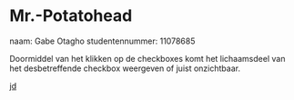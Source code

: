 # Mr.-Potatohead
naam: Gabe Otagho
studentennummer: 11078685

Doormiddel van het klikken op de checkboxes komt het lichaamsdeel van het desbetreffende checkbox weergeven of juist onzichtbaar.

[jd](https://github.com/otak007/Mr.-Potatohead/blob/master/app/Screenshot_20190222-102741.png)
[](https://github.com/otak007/Mr.-Potatohead/blob/master/app/Screenshot_20190222-102747.png)
